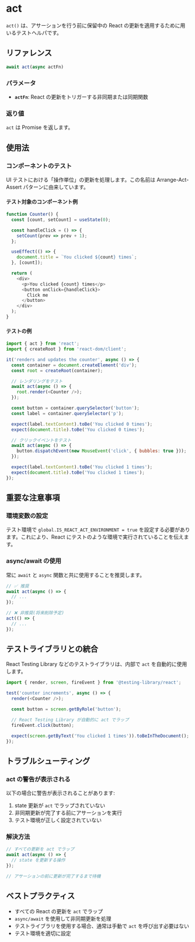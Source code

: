 # act

`act()` は、アサーションを行う前に保留中の React の更新を適用するために用いるテストヘルパです。

## リファレンス

```javascript
await act(async actFn)
```

### パラメータ

- **`actFn`**: React の更新をトリガーする非同期または同期関数

### 返り値

`act` は Promise を返します。

## 使用法

### コンポーネントのテスト

UI テストにおける「操作単位」の更新を処理します。この名前は Arrange-Act-Assert パターンに由来しています。

#### テスト対象のコンポーネント例

```javascript
function Counter() {
  const [count, setCount] = useState(0);

  const handleClick = () => {
    setCount(prev => prev + 1);
  };

  useEffect(() => {
    document.title = `You clicked ${count} times`;
  }, [count]);

  return (
    <div>
      <p>You clicked {count} times</p>
      <button onClick={handleClick}>
        Click me
      </button>
    </div>
  );
}
```

#### テストの例

```javascript
import { act } from 'react';
import { createRoot } from 'react-dom/client';

it('renders and updates the counter', async () => {
  const container = document.createElement('div');
  const root = createRoot(container);

  // レンダリングをテスト
  await act(async () => {
    root.render(<Counter />);
  });

  const button = container.querySelector('button');
  const label = container.querySelector('p');

  expect(label.textContent).toBe('You clicked 0 times');
  expect(document.title).toBe('You clicked 0 times');

  // クリックイベントをテスト
  await act(async () => {
    button.dispatchEvent(new MouseEvent('click', { bubbles: true }));
  });

  expect(label.textContent).toBe('You clicked 1 times');
  expect(document.title).toBe('You clicked 1 times');
});
```

## 重要な注意事項

### 環境変数の設定

テスト環境で `global.IS_REACT_ACT_ENVIRONMENT = true` を設定する必要があります。これにより、React にテストのような環境で実行されていることを伝えます。

### async/await の使用

常に `await` と `async` 関数と共に使用することを推奨します。

```javascript
// ✅ 推奨
await act(async () => {
  // ...
});

// ❌ 非推奨(将来削除予定)
act(() => {
  // ...
});
```

## テストライブラリとの統合

React Testing Library などのテストライブラリは、内部で `act` を自動的に使用します。

```javascript
import { render, screen, fireEvent } from '@testing-library/react';

test('counter increments', async () => {
  render(<Counter />);

  const button = screen.getByRole('button');

  // React Testing Library が自動的に act でラップ
  fireEvent.click(button);

  expect(screen.getByText('You clicked 1 times')).toBeInTheDocument();
});
```

## トラブルシューティング

### act の警告が表示される

以下の場合に警告が表示されることがあります:

1. state 更新が `act` でラップされていない
2. 非同期更新が完了する前にアサーションを実行
3. テスト環境が正しく設定されていない

### 解決方法

```javascript
// すべての更新を act でラップ
await act(async () => {
  // state を更新する操作
});

// アサーションの前に更新が完了するまで待機
```

## ベストプラクティス

- すべての React の更新を `act` でラップ
- `async/await` を使用して非同期更新を処理
- テストライブラリを使用する場合、通常は手動で `act` を呼び出す必要はない
- テスト環境を適切に設定
